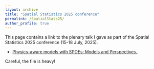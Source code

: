 ```yaml
---
layout: archive
title: "Spatial Statistics 2025 conference"
permalink: /SpatialStats25/
author_profile: true
---
```



This page contains a link to the plenary talk I gave as part of the Spatial Statistics 2025 conference (15-18 July, 2025).

* [Physics-aware models with SPDEs: Models and Perspectives.](../files/pereira_SpatialStats25.pdf). 

Careful, the file is heavy!
